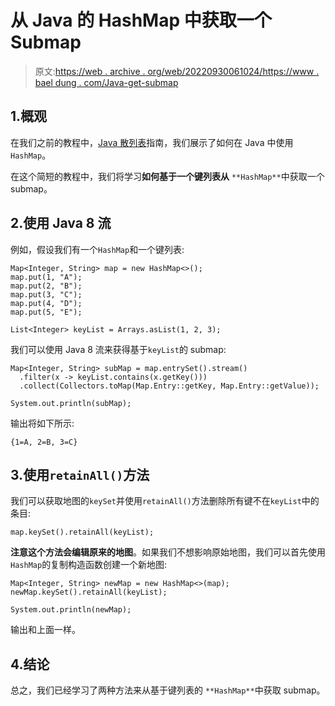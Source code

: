 # 从 Java 的 HashMap 中获取一个 Submap

> 原文:[https://web . archive . org/web/20220930061024/https://www . bael dung . com/Java-get-submap](https://web.archive.org/web/20220930061024/https://www.baeldung.com/java-get-submap)

## 1.概观

在我们之前的教程中，[Java 散列表](/web/20220626081700/https://www.baeldung.com/java-hashmap)指南，我们展示了如何在 Java 中使用`HashMap`。

在这个简短的教程中，我们将学习**如何基于一个键列表从** `**HashMap**`中获取一个 submap。

## 2.使用 Java 8 流

例如，假设我们有一个`HashMap`和一个键列表:

```
Map<Integer, String> map = new HashMap<>();
map.put(1, "A");
map.put(2, "B");
map.put(3, "C");
map.put(4, "D");
map.put(5, "E");

List<Integer> keyList = Arrays.asList(1, 2, 3);
```

我们可以使用 Java 8 流来获得基于`keyList`的 submap:

```
Map<Integer, String> subMap = map.entrySet().stream()
  .filter(x -> keyList.contains(x.getKey()))
  .collect(Collectors.toMap(Map.Entry::getKey, Map.Entry::getValue));

System.out.println(subMap);
```

输出将如下所示:

```
{1=A, 2=B, 3=C}
```

## 3.使用`retainAll()`方法

我们可以获取地图的`keySet`并使用`retainAll()`方法删除所有键不在`keyList`中的条目:

```
map.keySet().retainAll(keyList);
```

**注意这个方法会编辑原来的地图**。如果我们不想影响原始地图，我们可以首先使用`HashMap`的复制构造函数创建一个新地图:

```
Map<Integer, String> newMap = new HashMap<>(map);
newMap.keySet().retainAll(keyList);

System.out.println(newMap);
```

输出和上面一样。

## 4.结论

总之，我们已经学习了两种方法来从基于键列表的 `**HashMap**`中获取 submap。